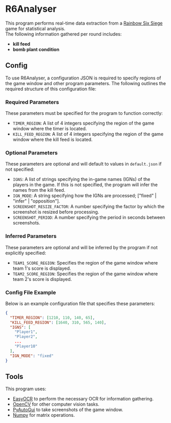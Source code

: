 # R6Analyser

This program performs real-time data extraction from a [Rainbow Six Siege](https://www.ubisoft.com/en-gb/game/rainbow-six/siege) game for statistical analysis.</br>
The following information gathered per round includes:
- **kill feed**
- **bomb plant condition**

## Config
To use R6Analyser, a configuration JSON is required to specify regions of the game window and other program parameters. The following outlines the required structure of this configuration file:

### Required Parameters
These parameters must be specified for the program to function correctly:
- `TIMER_REGION`: A list of 4 integers specifying the region of the game window where the timer is located.
- `KILL_FEED_REGION`: A list of 4 integers specifying the region of the game window where the kill feed is located.

### Optional Parameters
These parameters are optional and will default to values in `default.json` if not specified:
- `IGNS`: A list of strings specifying the in-game names (IGNs) of the players in the game. If this is not specified, the program will infer the names from the kill feed.
- `IGN_MODE`: A string specifying how the IGNs are processed; ["fixed" | "infer" | "opposition"].
- `SCREENSHOT_RESIZE_FACTOR`: A number specifying the factor by which the screenshot is resized before processing.
- `SCREENSHOT_PERIOD`: A number specifying the period in seconds between screenshots.

### Inferred Parameters
These parameters are optional and will be inferred by the program if not explicitly specified:
- `TEAM1_SCORE_REGION`: Specifies the region of the game window where team 1's score is displayed.
- `TEAM2_SCORE_REGION`: Specifies the region of the game window where team 2's score is displayed.

### Config File Example
Below is an example configuration file that specifies these parameters:
```json
{
  "TIMER_REGION": [1210, 110, 140, 65],
  "KILL_FEED_REGION": [1640, 310, 565, 140],
  "IGNS": [
    "Player1",
    "Player2",
    ...
    "Player10"
  ],
  "IGN_MODE": "fixed"
}
```

## Tools
This program uses:
- [EasyOCR](https://github.com/JaidedAI/EasyOCR) to perform the necessary OCR for information gathering.
- [OpenCV](https://opencv.org/) for other computer vision tasks.
- [PyAutoGui](https://pyautogui.readthedocs.io/en/latest/) to take screenshots of the game window.
- [Numpy](https://numpy.org/) for matrix operations.
